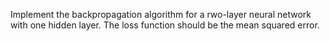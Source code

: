 Implement the backpropagation algorithm for a rwo-layer neural network 
with one hidden layer. 
The loss function should be the mean squared error.
